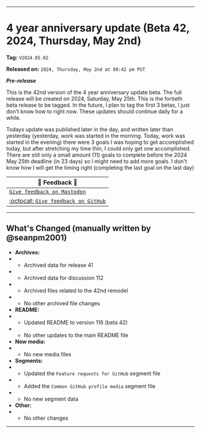 
***

# 4 year anniversary update (Beta 42, 2024, Thursday, May 2nd)

**Tag:** `V2024.05.02`

**Released on:** `2024, Thursday, May 2nd at 08:42 pm PST`

***Pre-release***

This is the 42nd version of the 4 year anniversary update beta. The full release will be created on 2024, Saturday, May 25th. This is the fortieth beta release to be tagged. In the future, I plan to tag the first 3 betas, I just don't know how to right now. These updates should continue daily for a while.

Todays update was published later in the day, and written later than yesterday (yesterday, work was started in the morning. Today, work was started in the evening) there were 3 goals I was hoping to get accomplished today, but after stretching my time thin, I could only get one accomplished. There are still only a small amount (11) goals to complete before the 2024 May 25th deadline (in 23 days) so I might need to add more goals. I don't know how I will get the timing right (completing the last goal on the last day)

| 📣️ Feedback 💬️ |
|---|
| [`Give feedback on Mastodon`](https://techhub.social/deck/@seanpm2001/112237731368032617) |
| [:octocat: `Give feedback on GitHub`](https://github.com/seanpm2001/seanpm2001/discussions/113/) |

---

## What's Changed (manually written by @seanpm2001)

- **Archives:**
- - Archived data for release 41
- - Archived data for discussion 112
- - Archived files related to the 42nd remodel <!-- This number should be 1 higher than the release data 2 lines above, and should match the README beta version) !-->
- - No other archived file changes
- **README:**
- - Updated README to version 116 (beta 42)
- - No other updates to the main README file
- **New media:**
- - No new media files
- **Segments:**
- - Updated the `Feature requests for GitHub` segment file
- - Added the `Common GitHub profile media` segment file
- - No new segment data
- **Other:**
- - No other changes

***
